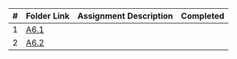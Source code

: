 |   #   | Folder Link | Assignment Description  | Completed |
| :---: | ----------- | ----------------------- | --------- |
|   1   |[A6.1](./A6.1)|                        |           |
|   2   |[A6.2](./A6.2)|                        |           |
